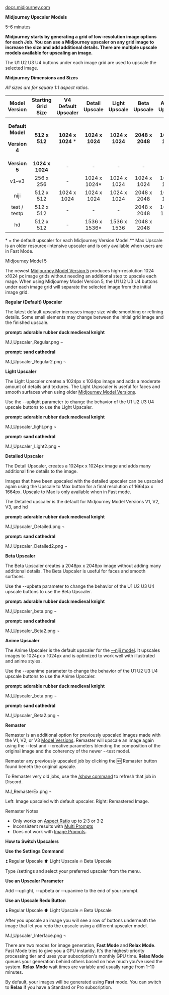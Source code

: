 ﻿

[docs.midjourney.com](https://docs.midjourney.com/docs/upscalers)

**Midjourney Upscaler Models**

5–6 minutes

**Midjourney starts by generating a grid of low-resolution image options for each Job. You can use a Midjourney upscaler on any grid image to increase the size and add additional details. There are multiple upscale models available for upscaling an image.**

The U1 U2 U3 U4 buttons under each image grid are used to upscale the selected image.

**Midjourney Dimensions and Sizes**

*All sizes are for square 1:1 aspect ratios.*

|**Model Version**|**Starting Grid Size**|**V4 Default Upscaler**|**Detail Upscale**|**Light Upscale**|**Beta Upscale**|**Anime Upscale**|**Max Upscale\*\***|
| :-: | :-: | :-: | :-: | :-: | :-: | :-: | :-: |
|<p>**Default Model**</p><p>**Version 4**</p>|**512 x 512**|**1024 x 1024** \*|**1024 x 1024**|1**024 x 1024**|**2048 x 2048**|**1024 x 1024**|-|
|**Version 5**|**1024 x 1024**|-|-|-|-|-|-|
|v1–v3|256 x 256|-|1024 x 1024\*|1024 x 1024|1024 x 1024|1024 x 1024|1664 x 1664|
|niji|512 x 512|1024 x 1024|1024 x 1024|1024 x 1024|2048 x 2048|1024 x 1024|-|
|test / testp|512 x 512|-|-|-|2048 x 2048|1024 x 1024\*|-|
|hd|512 x 512|-|1536 x 1536\*|1536 x 1536|2048 x 2048|-|1024 x 1024|
\* = the default upscaler for each Midjourney Version Model.\*\* Max Upscale is an older resource-intensive upscaler and is only available when users are in Fast Mode.

Midjourney Model 5

The newest [Midjourney Model Version 5](https://docs.midjourney.com/models) produces high-resolution 1024 x1024 px image grids without needing an additional step to upscale each mage. When using Midjourney Model Version 5, the U1 U2 U3 U4 buttons under each image grid will separate the selected image from the initial image grid.

**Regular (Default) Upscaler**

The latest default upscaler increases image size while smoothing or refining details. Some small elements may change between the initial grid image and the finished upscale.

**prompt: adorable rubber duck medieval knight**

MJ\_Upscaler\_Regular.png ¬

**prompt: sand cathedral**

MJ\_Upscaler\_Regular2.png ¬

**Light Upscaler**

The Light Upscaler creates a 1024px x 1024px image and adds a moderate amount of details and textures. The Light Uspscaler is useful for faces and smooth surfaces when using older [Midjourney Model Versions](https://docs.midjourney.com/model-versions).

Use the --uplight parameter to change the behavior of the U1 U2 U3 U4 upscale buttons to use the Light Upscaler.

**prompt: adorable rubber duck medieval knight**

MJ\_Upscaler\_light.png ¬

**prompt: sand cathedral**

MJ\_Upscaler\_Light2.png ¬

**Detailed Upscaler**

The Detail Upscaler, creates a 1024px x 1024px image and adds many additional fine details to the image.

Images that have been upscaled with the detailed upscaler can be upscaled again using the Upscale to Max button for a final resolution of 1664px x 1664px. Upscale to Max is only available when in Fast mode.

The Detailed upscaler is the default for Midjourney Model Versions V1, V2, V3, and hd

**prompt: adorable rubber duck medieval knight**

MJ\_Upscaler\_Detailed.png ¬

**prompt: sand cathedral**

MJ\_Upscaler\_Detailed2.png ¬

**Beta Upscaler**

The Beta Upscaler creates a 2048px x 2048px image without adding many additional details. The Beta Uspcaler is useful for faces and smooth surfaces.

Use the --upbeta parameter to change the behavior of the U1 U2 U3 U4 upscale buttons to use the Beta Upscaler.

**prompt: adorable rubber duck medieval knight**

MJ\_Upscaler\_beta.png ¬

**prompt: sand cathedral**

MJ\_Upscaler\_Beta2.png ¬

**Anime Upscaler**

The Anime Upscaler is the default upscaler for the [--niji model](https://docs.midjourney.com/models). It upscales images to 1024px x 1024px and is optimized to work well with illustrated and anime styles.

Use the --upanime parameter to change the behavior of the U1 U2 U3 U4 upscale buttons to use the Anime Upscaler.

**prompt: adorable rubber duck medieval knight**

MJ\_Upscaler\_beta.png ¬

**prompt: sand cathedral**

MJ\_Upscaler\_Beta2.png ¬

**Remaster**

Remaster is an additional option for previously upscaled images made with the V1, V2, or V3 [Model Versions](https://docs.midjourney.com/model-versions). Remaster will upscale an image again using the --test and --creative parameters blending the composition of the original image and the coherency of the newer --test model.

Remaster any previously upscaled job by clicking the 🆕 Remaster button found beneth the original upscale.

To Remaster very old jobs, use the [/show command](https://docs.midjourney.com/v1/docs/show-job) to refresh that job in Discord.

MJ\_RemasterEx.png ¬

Left: Image upscaled with default upscaler. Right: Remastered Image.

Remaster Notes

- Only works on [Aspect Ratio](https://docs.midjourney.com/docs/aspect-ratios) up to 2:3 or 3:2
- Inconsistent results with [Multi Prompts](https://docs.midjourney.com/docs/multi-prompts)
- Does not work with [Image Prompts](https://docs.midjourney.com/v1/docs/image-prompts).

**How to Switch Upscalers**

**Use the Settings Command**

⏫ Regular Upscale ⬆️ Light Upscale 🔥 Beta Upscale

Type /settings and select your preferred upscaler from the menu.

**Use an Upscaler Parameter**

Add --uplight, --upbeta or --upanime to the end of your prompt.

**Use an Upscale Redo Button**

⏫ Regular Upscale ⬆️ Light Upscale 🔥 Beta Upscale

After you upscale an image you will see a row of buttons underneath the image that let you redo the upscale using a different upscaler model.

MJ\_Upscaler\_Interface.png ¬

There are two modes for image generation, **Fast Mode** and **Relax Mode**. Fast Mode tries to give you a GPU instantly. It's the highest-priority processing tier and uses your subscription's monthly GPU time. **Relax Mode** queues your generation behind others based on how much you've used the system. **Relax Mode** wait times are variable and usually range from 1–10 minutes.

By default, your images will be generated using **Fast** mode. You can switch to **Relax** if you have a Standard or Pro subscription.


